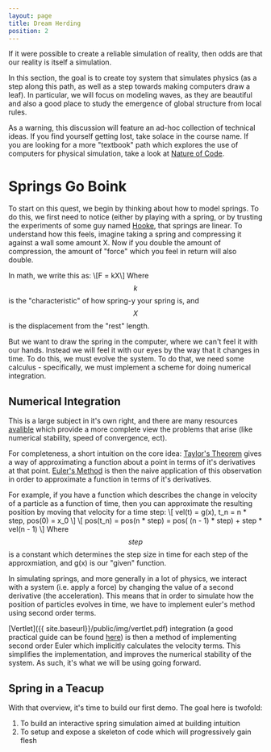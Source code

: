 ```yaml
---
layout: page
title: Dream Herding
position: 2
---
```


<p class="message">
If it were possible to create a reliable simulation of reality, then odds are that our reality is itself a simulation.
</p>

In this section, the goal is to create toy system that simulates physics (as a step along this path, as well as a step towards making computers draw a leaf).  In particular, we will focus on modeling waves, as they are beautiful and also a good place to study the emergence of global structure from local rules. 

As a warning, this discussion will feature an ad-hoc collection of technical ideas.  If you find yourself getting lost, take solace in the course name.  If you are looking for a more "textbook" path which explores the use of computers for physical simulation, take a look at [Nature of Code](http://natureofcode.com/). 

# Springs Go Boink

To start on this quest, we begin by thinking about how to model springs.  To do this, we first need to notice (either by playing with a spring, or by trusting the experiments of some guy named [Hooke](https://en.wikipedia.org/wiki/Hooke's_law), that springs are linear.  To understand how this feels, imagine taking a spring and compressing it against a wall some amount X.  Now if you double the amount of compression, the amount of "force" which you feel in return will also double.  

In math, we write this as: 
\\[F = kX\\] 
Where $$k$$ is the "characteristic" of how spring-y your spring is, and $$X$$ is the displacement from the "rest" length. 

But we want to draw the spring in the computer, where we can't feel it with our hands. Instead we will feel it with our eyes by the way that it changes in time.  To do this, we must evolve the system.  To do that, we need some calculus - specifically, we must implement a scheme for doing numerical integration.  

## Numerical Integration

This is a large subject in it's own right, and there are many resources [avalible](http://physics.bu.edu/py502/lectures3/cmotion.pdf) which provide a more complete view the problems that arise (like numerical stability, speed of convergence, ect).

For completeness, a short intuition on the core idea: 
[Taylor's Theorem](https://en.wikipedia.org/wiki/Taylor's_theorem) gives a way of approximating a function about a point in terms of it's derivatives at that point.  [Euler's Method](https://en.wikipedia.org/wiki/Euler_method) is then the naive application of this observation in order to approximate a function in terms of it's derivatives.

For example, if you have a function which describes the change in velocity of a particle as a function of time, then you can approximate the resulting position by moving that velocity for a time step:
\\[
vel(t) = g(x), t_n = n * step, pos(0) = x_0
\\]
\\[
pos(t_n) = pos(n * step) = pos( (n - 1) * step) + step * vel(n - 1)
\\]
Where $$step$$ is a constant which determines the step size in time for each step of the approxmiation, and g(x) is our "given" function.

In simulating springs, and more generally in a lot of physics, we interact with a system (i.e. apply a force) by changing the value of a second derivative (the acceleration).  This means that in order to simulate how the position of particles evolves in time, we have to implement euler's method using second order terms.  

[Vertlet]({{ site.baseurl}}/public/img/vertlet.pdf) integration (a good practical guide can be found [here](http://www.gotoandplay.it/_articles/2005/08/advCharPhysics.php#Verlet)) is then a method of implementing second order Euler which implicitly calculates the velocity terms.  This simplifies the implementation, and improves the numerical stability of the system.  As such, it's what we will be using going forward.

## Spring in a Teacup

With that overview, it's time to build our first demo.  The goal here is twofold:

1. To build an interactive spring simulation aimed at building intuition
2. To setup and expose a skeleton of code which will progressively gain flesh


<script src="{{ site.baseurl }}/public/js/lib/ace/ace.js" type="text/javascript" charset="utf-8"></script>
<!-- load ace themelist extension -->
<script src="{{ site.baseurl }}/public/js/lib/ace/ext-themelist.js" type="text/javascript" charset="utf-8"></script>
<script src="{{ site.baseurl }}/public/js/lib/fool-util.js" type="text/javascript" charset="utf-8"></script>

<div>
<div id="e1" class="editor">
</div>

</div>

<div id="blah">
</div>

<!-- This is to use the vector data-types to make it easier to make 3d visualizations later -->
<script src="{{ site.baseurl }}/public/js/lib/three.min.js"></script> 
<script type="text/javascript" src="{{ site.baseurl }}/public/js/disk.js"></script>

<script type="text/javascript">
// from fool-util
initEditor('e1');
loadContent('e1', '{{ site.baseurl }}/public/js/disk.js', '10');
</script>

<div id='content'>
			<canvas id="rope-canvas" height='300' width='1000'></canvas>
			<div id="frequency"></div><div id="frequency-text"></div>
		<!-- 	<div id="driving-position"></div><div id="driving-position-text"></div> -->
		</div>

<script type="text/javascript">
	animate();

	function animate() {

		requestAnimationFrame( animate );

		var time = Date.now();

		iface.simulate(time);
	}
</script>

<script type="text/javascript">
  function updatePosition() {
    var pos = $( "#driving-position" ).slider( "value" );
    drivingPosition = pos;
    $("#driving-position-text").text(drivingPosition);
  }

  function updateFrequency() {
    var frequency = $( "#frequency" ).slider( "value" );
    iface.frequencyMultiplier = frequency;
    console.log("sdfds");
    $("#frequency-text").text(iface.frequencyMultiplier + "");
  }

  $(function() {
  	$( "#frequency" ).slider({
      orientation: "horizontal",
      range: "min",
      max: 1000,
      value: 100,
      slide: updateFrequency,
      change: updateFrequency
    });

    $( "#driving-position" ).slider({
      orientation: "horizontal",
      range: "min",
      max: 1,
      min: -.2,
      value: 0,
      step: .05,
      slide: updatePosition,
      change: updatePosition
    });
  });

  $( ".e1.editor-run" ).click(function() {
		updateFrequency();
	});
</script>




